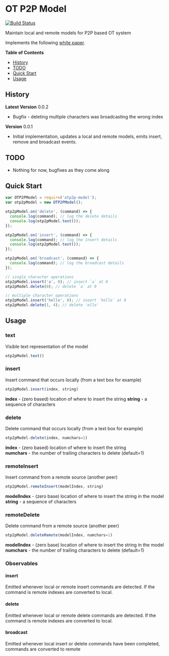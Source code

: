 # OT P2P Model

[![Build Status](https://travis-ci.org/hharnisc/ot-p2p-model.svg?branch=master)](https://travis-ci.org/hharnisc/ot-p2p-model)

Maintain local and remote models for P2P based OT system

Implements the following [white paper](http://www.loria.fr/~urso/uploads/Main/oster06collcom.pdf).

**Table of Contents**

- [History](#history)
- [TODO](#TODO)
- [Quick Start](#quick-start)
- [Usage](#usage)

## History

**Latest Version** 0.0.2

- Bugfix - deleting multiple characters was broadcasting the wrong index

**Version** 0.0.1

- Initial implementation, updates a local and remote models, emits insert, remove and broadcast events.

## TODO

- Nothing for now, bugfixes as they come along

## Quick Start

```javascript
var OTP2PModel = require('otp2p-model');
var otp2pModel = new OTP2PModel();

otp2pModel.on('delete', (command) => {
  console.log(command); // log the delete details
  console.log(otp2pModel.text());
});

otp2pModel.on('insert', (command) => {
  console.log(command); // log the insert details
  console.log(otp2pModel.text());
});

otp2pModel.on('broadcast', (command) => {
  console.log(command); // log the broadcast details
});

// single character operations
otp2pModel.insert('a', 0); // insert `a` at 0
otp2pModel.delete(0); // delete `a` at 0

// multiple character operations
otp2pModel.insert('hello', 0); // insert `hello` at 0
otp2pModel.delete(1, 4); // delete 'ello'
```

## Usage

### text

Visible text representation of the model

```javascript
otp2pModel.text()
```

### insert

Insert command that occurs locally (from a text box for example)

```javascript
otp2pModel.insert(index, string)
```

**index** - (zero based) location of where to insert the string
**string** - a sequence of characters  

### delete

Delete command that occurs locally (from a text box for example)

```javascript
otp2pModel.delete(index, numchars=1)
```
**index** - (zero based) location of where to insert the string  
**numchars** - the number of trailing characters to delete (default=1)

### remoteInsert

Insert command from a remote source (another peer)

```javascript
otp2pModel.remoteInsert(modelIndex, string)
```

**modelIndex** - (zero base) location of where to insert the string in the model  
**string** - a sequence of characters  

### remoteDelete

Delete command from a remote source (another peer)

```javascript
otp2pModel.deleteRemote(modelIndex, numchars=1)
```

**modelIndex** - (zero base) location of where to insert the string in the model  
**numchars** - the number of trailing characters to delete (default=1)

### Observables

#### insert

Emitted whenever local or remote insert commands are detected. If the command is remote indexes are converted to local.

#### delete

Emitted whenever local or remote delete commands are detected. If the command is remote indexes are converted to local.

#### broadcast

Emitted whenever local insert or delete commands have been completed, commands are converted to remote

